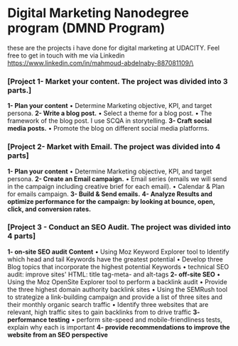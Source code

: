 # Digital Marketing Nanodegree program (DMND Program)
these are the projects i have done for digital marketing at UDACITY. Feel free to get in touch with me via Linkedin https://www.linkedin.com/in/mahmoud-abdelnaby-887081109/\
### [Project 1- Market your content. The project was divided into 3 parts.]
**1- Plan your content**
•	Determine Marketing objective, KPI, and target persona.
**2- Write a blog post.**
•	Select a theme for a blog post.
•	The framework of the blog post. I use SCQA in storytelling.
**3- Craft social media posts.**
•	Promote the blog on different social media platforms.

### [Project 2- Market with Email. The project was divided into 4 parts]

**1- Plan your content**
•	Determine Marketing objective, KPI, and target persona.
**2- Create an Email campaign.**
•	Email series (emails we will send in the campaign including creative brief for each email).
•	Calendar & Plan for emails campaign.
**3- Build & Send emails.**
**4- Analyze Results and optimize performance for the campaign: by looking at bounce, open, click, and conversion rates.**
### [Project 3 - Conduct an SEO Audit. The project was divided into 4 parts]
**1- on-site SEO audit** 
**Content**
• Using Moz Keyword Explorer tool to Identify which head and tail Keywords have the greatest potential
• Develop three Blog topics that incorporate the highest potential Keywords
• technical SEO audit:
improve sites' HTML: title tag-meta- and alt-tags
**2- off-site SEO** 
• Using the Moz OpenSite Explorer tool to perform a backlink audit
• Provide the three highest domain authority backlink sites
• Using the SEMRush tool to strategize a link-building campaign and provide a list of three sites and their monthly organic search traffic
• Identify three websites that are relevant, high traffic sites to gain backlinks from to drive traffic 
**3- performance testing** 
• perform site-speed and mobile-friendliness tests, explain why each is important
**4- provide recommendations to improve the website from an SEO perspective**
